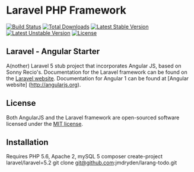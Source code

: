 # Laravel PHP Framework

[![Build Status](https://travis-ci.org/laravel/framework.svg)](https://travis-ci.org/laravel/framework)
[![Total Downloads](https://poser.pugx.org/laravel/framework/d/total.svg)](https://packagist.org/packages/laravel/framework)
[![Latest Stable Version](https://poser.pugx.org/laravel/framework/v/stable.svg)](https://packagist.org/packages/laravel/framework)
[![Latest Unstable Version](https://poser.pugx.org/laravel/framework/v/unstable.svg)](https://packagist.org/packages/laravel/framework)
[![License](https://poser.pugx.org/laravel/framework/license.svg)](https://packagist.org/packages/laravel/framework)


## Laravel - Angular Starter

A(nother) Laravel 5 stub project that incorporates Angular JS, based on Sonny Recio's.
Documentation for the Laravel framework can be found on the [Laravel website](http://laravel.com/docs).
Documentation for Angular 1 can be found at [Angular website] (http://angularjs.org).


## License

Both AngularJS and the Laravel framework are open-sourced software licensed under the [MIT license](http://opensource.org/licenses/MIT).

## Installation

Requires PHP 5.6, Apache 2, mySQL 5
composer create-project laravel/laravel=5.2
git clone  git@github.com:jmdryden/larang-todo.git